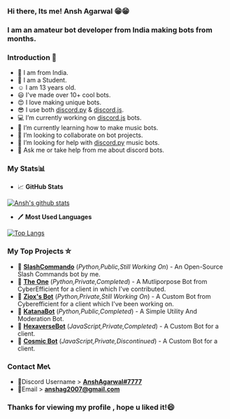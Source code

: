 
### Hi there, Its me! Ansh Agarwal 😁😁
### I am an amateur bot developer from India making bots from months.
### Introduction 🌠 
- 🙂 I am from India.
- 👨 I am a Student.
- ☺ I am 13 years old.
- 😃 I've made over 10+ cool bots.
- 😍 I love making unique bots.
- 😎 I use both [discord.py](https://discordpy.readthedocs.io/en/latest/) & [discord.js](https://discord.js.org).
- 💻 I’m currently working on [discord.js](https://discord.js.org) bots.
- 🎵 I’m currently learning how to make music bots.
- 🤖 I’m looking to collaborate on bot projects.
- 🤔 I’m looking for help with [discord.py](https://discordpy.readthedocs.io/en/latest/) music bots.
- 💬 Ask me or take help from me about discord bots.

### My Stats📊

- 📈 **GitHub Stats**

[![Ansh's github stats](https://github-readme-stats.vercel.app/api?username=AnshAg2007&theme=radical)](https://github.com/anuraghazra/github-readme-stats)

- 🖊 **Most Used Languages**

[![Top Langs](https://github-readme-stats.vercel.app/api/top-langs/?username=AnshAg2007&layout=compact&theme=radical)](https://github.com/anuraghazra/github-readme-stats)

### My Top Projects ⛤
- 🤖 [**SlashCommando**](https://github.com/AnshAg2007/slash-commando) (_Python,Public,Still Working On_) - An Open-Source Slash Commands bot by me.
- 🤖 [**The One**](https://github.com/AnshAg2007/the-one-discord-bot) (_Python,Private,Completed_) - A Mutliporpose Bot from CyberEfficient for a client in which I've contributed.
- 🤖 [**Ziox's Bot**](https://github.com/AnshAg2007/Ziox-s-Bot) (_Python,Private,Still Working On_) - A Custom Bot from Cyberefficient for a client which I've been working on.
- 🤖 [**KatanaBot**](https://github.com/AnshAg2007/katana-bot) (_Python,Public,Completed_) - A Simple Utility And Moderation Bot.
- 🤖 [**HexaverseBot**](https://github.com/AnshAg2007/hexaverse-bot) (_JavaScript,Private,Completed_) - A Custom Bot for a client.
- 🤖 [**Cosmic Bot**](https://github.com/AnshAg2007/cosmic_adv_bot_b2) (_JavaScript,Private,Discontinued_) - A Custom Bot for a client.

### Contact Me📞
- 👤Discord Username > [**AnshAgarwal#7777**](https://dsc.bio/anshagarwal)
- 📧Email > **anshag2007@gmail.com**

### Thanks for viewing my profile , hope u liked it!😄
